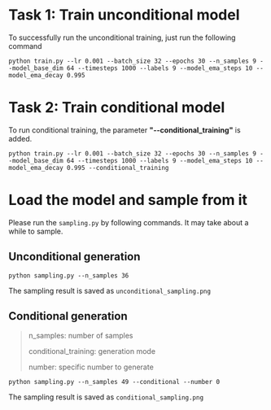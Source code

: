 # Task 1: Train unconditional model

To successfully run the unconditional training, just run the following command

```console
python train.py --lr 0.001 --batch_size 32 --epochs 30 --n_samples 9 --model_base_dim 64 --timesteps 1000 --labels 9 --model_ema_steps 10 --model_ema_decay 0.995
```



# Task 2: Train conditional model

To run conditional training, the parameter **"--conditional_training"** is added.

```console
python train.py --lr 0.001 --batch_size 32 --epochs 30 --n_samples 9 --model_base_dim 64 --timesteps 1000 --labels 9 --model_ema_steps 10 --model_ema_decay 0.995 --conditional_training
```



# Load the model and sample from it

Please run the `sampling.py` by following commands. It may take about a while to sample. 

## Unconditional generation

```console
python sampling.py --n_samples 36
```

The sampling result is saved as `unconditional_sampling.png`



## Conditional generation

> n_samples: number of samples
>
> conditional_training: generation mode
>
> number: specific number to generate

```console
python sampling.py --n_samples 49 --conditional --number 0
```

The sampling result is saved as `conditional_sampling.png`